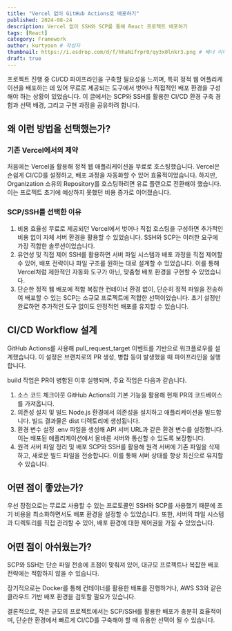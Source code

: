 ```yaml
---
title: "Vercel 없이 GitHub Actions로 배포하기"
published: 2024-08-24
description: Vercel 없이 SSH와 SCP를 통해 React 프로젝트 배포하기
tags: [React]
category: Framework
author: kurtyoon # 작성자
thumbnail: https://i.esdrop.com/d/f/hhaNifrpr0/qy3x0lnkr3.png # 배너 이미지
draft: true
---
```


프로젝트 진행 중 CI/CD 파이프라인을 구축할 필요성을 느끼며, 특히 정적 웹 어플리케이션을 배포하는 데 있어 무료로 제공되는 도구에서 벗어나 직접적인 배포 환경을 구성해야 하는 상황이 있었습니다. 이 글에서는 SCP와 SSH를 활용한 CI/CD 환경 구축 경험과 선택 배경, 그리고 구현 과정을 공유하려 합니다.

## 왜 이런 방법을 선택했는가?

### 기존 Vercel에서의 제약

처음에는 Vercel을 활용해 정적 웹 애플리케이션을 무료로 호스팅했습니다. Vercel은 손쉽게 CI/CD를 설정하고, 배포 과정을 자동화할 수 있어 효율적이었습니다. 하지만, Organization 소유의 Repository를 호스팅하려면 유료 플랜으로 전환해야 했습니다. 이는 프로젝트 초기에 예상하지 못했던 비용 증가로 이어졌습니다.

### SCP/SSH를 선택한 이유

1. 비용 효율성
   무료로 제공되던 Vercel에서 벗어나 직접 호스팅을 구성하면 추가적인 비용 없이 자체 서버 환경을 활용할 수 있었습니다. SSH와 SCP는 이러한 요구에 가장 적합한 솔루션이었습니다.
2. 유연성 및 직접 제어
   SSH를 활용하면 서버 파일 시스템과 배포 과정을 직접 제어할 수 있어, 배포 전략이나 파일 구조를 원하는 대로 설계할 수 있었습니다. 이를 통해 Vercel처럼 제한적인 자동화 도구가 아닌, 맞춤형 배포 환경을 구현할 수 있었습니다.
3. 단순한 정적 웹 배포에 적합
   복잡한 컨테이너 환경 없이, 단순히 정적 파일을 전송하여 배포할 수 있는 SCP는 소규모 프로젝트에 적합한 선택이었습니다. 초기 설정만 완료하면 추가적인 도구 없이도 안정적인 배포를 유지할 수 있습니다.

## CI/CD Workflow 설계

GitHub Actions를 사용해 pull_request_target 이벤트를 기반으로 워크플로우를 설계했습니다. 이 설정은 브랜치로의 PR 생성, 병합 등이 발생했을 때 파이프라인을 실행합니다.

build 작업은 PR이 병합된 이후 실행되며, 주요 작업은 다음과 같습니다.

1. 소스 코드 체크아웃
   GitHub Actions의 기본 기능을 활용해 현재 PR의 코드베이스를 가져옵니다.
2. 의존성 설치 및 빌드
   Node.js 환경에서 의존성을 설치하고 애플리케이션을 빌드합니다. 빌드 결과물은 dist 디렉토리에 생성됩니다.
3. 환경 변수 설정
   .env 파일을 생성해 API 서버 URL과 같은 환경 변수를 설정합니다. 이는 배포된 애플리케이션에서 올바른 서버와 통신할 수 있도록 보장합니다.
4. 원격 서버 파일 정리 및 배포
   SCP와 SSH를 활용해 원격 서버에 기존 파일을 삭제하고, 새로운 빌드 파일을 전송합니다. 이를 통해 서버 상태를 항상 최신으로 유지할 수 있습니다.

## 어떤 점이 좋았는가?

우선 장점으로는 무료로 사용할 수 있는 프로토콜인 SSH와 SCP를 사용했기 때문에 초기 비용을 최소화하면서도 배포 환경을 설정할 수 있었습니다. 또한, 서버의 파일 시스템과 디렉토리를 직접 관리할 수 있어, 배포 환경에 대한 제어권을 가질 수 있었습니다.

## 어떤 점이 아쉬웠는가?

SCP와 SSH는 단순 파일 전송에 초점이 맞춰져 있어, 대규모 프로젝트나 복잡한 배포 전략에는 적합하지 않을 수 있습니다.

장기적으로는 Docker를 통해 컨테이너를 활용한 배포를 진행하거나, AWS S3와 같은 클라우드 기반 배포 환경을 검토할 필요가 있습니다.

결론적으로, 작은 규모의 프로젝트에서는 SCP/SSH를 활용한 배포가 충분히 효율적이며, 단순한 환경에서 빠르게 CI/CD를 구축해야 할 때 유용한 선택이 될 수 있습니다.
